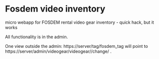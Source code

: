 # Fosdem video inventory
micro webapp for FOSDEM rental video gear inventory - quick hack, but it works

All functionality is in the admin.

One view outside the admin: https://server/tag/fosdem_tag will point to https://server/admin/videogear/videogear/<id>/change/ .

